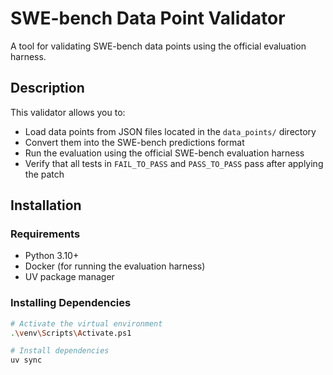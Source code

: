 # SWE-bench Data Point Validator

A tool for validating SWE-bench data points using the official evaluation harness.

## Description

This validator allows you to:
- Load data points from JSON files located in the `data_points/` directory
- Convert them into the SWE-bench predictions format
- Run the evaluation using the official SWE-bench evaluation harness
- Verify that all tests in `FAIL_TO_PASS` and `PASS_TO_PASS` pass after applying the patch

## Installation

### Requirements
- Python 3.10+
- Docker (for running the evaluation harness)
- UV package manager

### Installing Dependencies
```bash
# Activate the virtual environment
.\venv\Scripts\Activate.ps1

# Install dependencies
uv sync

